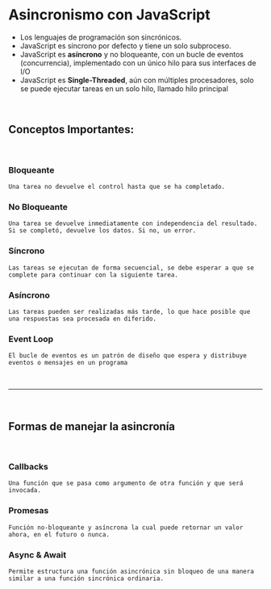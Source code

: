 # Asincronismo con JavaScript

- Los lenguajes de programación son sincrónicos.
- JavaScript es síncrono por defecto y tiene un solo subproceso.
- JavaScript es **asíncrono** y no bloqueante, con un bucle de eventos (concurrencia), implementado con un único hilo para sus interfaces de I/O
- JavaScript es **Single-Threaded**, aún con múltiples procesadores, solo se puede ejecutar tareas en un solo hilo, llamado hilo principal

<br>

## Conceptos Importantes:

<br>

### Bloqueante
    Una tarea no devuelve el control hasta que se ha completado.

### No Bloqueante

    Una tarea se devuelve inmediatamente con independencia del resultado. Si se completó, devuelve los datos. Si no, un error.

### Síncrono

    Las tareas se ejecutan de forma secuencial, se debe esperar a que se complete para continuar con la siguiente tarea.

### Asíncrono

    Las tareas pueden ser realizadas más tarde, lo que hace posible que una respuestas sea procesada en diferido.

### Event Loop
   
    El bucle de eventos es un patrón de diseño que espera y distribuye eventos o mensajes en un programa

<br>

---

<br>

## Formas de manejar la asincronía

<br>

### Callbacks
    Una función que se pasa como argumento de otra función y que será invocada.

### Promesas
    Función no-bloqueante y asíncrona la cual puede retornar un valor ahora, en el futuro o nunca.

### Async & Await
    Permite estructura una función asincrónica sin bloqueo de una manera similar a una función sincrónica ordinaria.